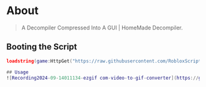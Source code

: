# About
> A Decompiler Compressed Into A GUI | HomeMade Decompiler.

## Booting the Script
```lua
loadstring(game:HttpGet("https://raw.githubusercontent.com/RobloxScriptHub/MikeyHub-V2/main/SideProjects/HomemadeDecompiler/Source"))() ```

## Usage
![Recording2024-09-14011134-ezgif com-video-to-gif-converter](https://github.com/user-attachments/assets/ec42018e-e788-4de4-b2ac-4ab5e0608ebf)
